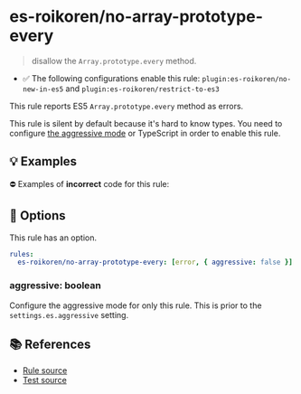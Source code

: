 # es-roikoren/no-array-prototype-every
> disallow the `Array.prototype.every` method.

- ✅ The following configurations enable this rule: `plugin:es-roikoren/no-new-in-es5` and `plugin:es-roikoren/restrict-to-es3`

This rule reports ES5 `Array.prototype.every` method as errors.

This rule is silent by default because it's hard to know types. You need to configure [the aggressive mode](../#the-aggressive-mode) or TypeScript in order to enable this rule.

## 💡 Examples

⛔ Examples of **incorrect** code for this rule:

<eslint-playground type="bad" code="/*eslint es-roikoren/no-array-prototype-every: [error, { aggressive: true }] */
foo.every(e =&gt; e !== 0)
" />

## 🔧 Options

This rule has an option.

```yml
rules:
  es-roikoren/no-array-prototype-every: [error, { aggressive: false }]
```

### aggressive: boolean

Configure the aggressive mode for only this rule.
This is prior to the `settings.es.aggressive` setting.

## 📚 References

- [Rule source](https://github.com/roikoren755/eslint-plugin-es/blob/v0.0.0/src/rules/no-array-prototype-every.ts)
- [Test source](https://github.com/roikoren755/eslint-plugin-es/blob/v0.0.0/tests/src/rules/no-array-prototype-every.ts)
